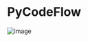 # PyCodeFlow
![image](https://user-images.githubusercontent.com/56073720/189490830-ebfb2aa9-3386-412a-b1ae-cebe5775becc.png)
